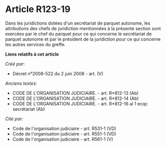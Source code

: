 # Article R123-19

Dans les juridictions dotées d'un secrétariat de parquet autonome, les attributions des chefs de juridiction mentionnées à la
présente section sont exercées par le chef du parquet pour ce qui concerne le secrétariat de parquet autonome et par le
président de la juridiction pour ce qui concerne les autres services du greffe.

**Liens relatifs à cet article**

_Créé par_:

  - Décret n°2008-522 du 2 juin 2008 - art. (V)

_Anciens textes_:

  - CODE DE L'ORGANISATION JUDICIAIRE. - art. R*812-13 (Ab)
  - CODE DE L'ORGANISATION JUDICIAIRE. - art. R*812-14 (Ab)
  - CODE DE L'ORGANISATION JUDICIAIRE. - art. R*812-16 al 1 ecqc secrétariat (Ab)

_Cité par_:

  - Code de l'organisation judiciaire - art. R531-1 (VD)
  - Code de l'organisation judiciaire - art. R551-1 (VD)
  - Code de l'organisation judiciaire - art. R561-1 (V)
